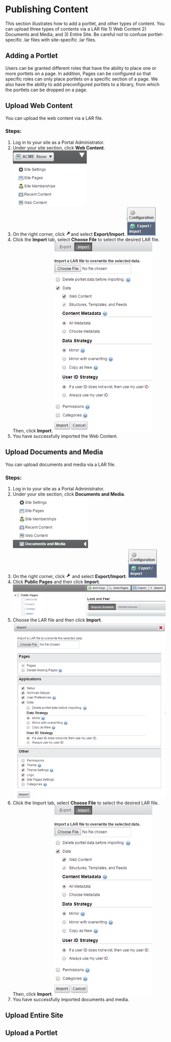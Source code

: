 # Publishing Content
This section illustrates how to add a portlet, and other types of content. You can upload three types of contents via a LAR file 1) Web Content 2) Documents and Media, and 3) Entire Site. Be careful not to confuse portlet-specific .lar files with site-specific .lar files.

## Adding a Portlet
Users can be granted different roles that have the ability to place one or more portlets on a page.  In addition, Pages can be configured so that specific roles can only place portlets on a specific section of a page.  We also have the ability to add preconfigured portlets to a library, from which the portlets can be dropped on a page.

## Upload Web Content
You can upload the web content via a LAR file.
### Steps:
1. Log in to your site as a Portal Administrator.
2. Under your site section, click **Web Content**.
![](uwc-1.png)
3. On the right corner, click ![](uwc-click.png)and select **Export/Import**.
![](uwc-2.png)
4. Click the **Import** tab, select **Choose File** to select the desired LAR file. Then, click    **Import**.
![](uwc-3.png)
5. You have successfully imported the Web Content.

## Upload Documents and Media
You can upload documents and media via a LAR file.
### Steps:
1. Log in to your site as a Portal Administrator.
2. Under your site section, click **Documents and Media**.
![](udm-1.png)
3. On the right corner, click ![](uwc-click.png) and select **Export/Import**.
![](udm-2.png)
4. Click **Public Pages** and then click **Import**.
![](udm-3.png)
5. Choose the LAR file and then click **Import**.
![](udm-4.png)
6. Click the Import tab, select **Choose File** to select the desired LAR file. Then, click **Import**.
![](udm-5.png)
7. You have successfully imported documents and media.

## Upload Entire Site

## Upload a Portlet
